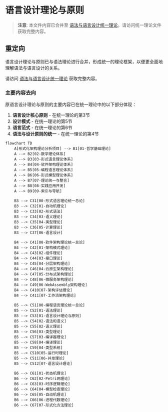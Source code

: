 # 语言设计理论与原则

> **注意**: 本文件内容已合并至 [语法与语言设计统一理论](01-语法与语言设计统一理论.md)。请访问统一理论文件获取完整内容。

## 重定向

语言设计理论与原则已与语法理论进行合并，形成统一的理论框架，以便更全面地理解语法与语言设计的关系。

请访问 [语法与语言设计统一理论](01-语法与语言设计统一理论.md) 获取完整内容。

### 主要内容去向

原语言设计理论与原则的主要内容已在统一理论中的以下部分体现：

1. **语言设计核心原则** - 在统一理论的第3节
2. **设计模式** - 在统一理论的第5节
3. **语言范式** - 在统一理论的第6节
4. **语法与设计原则的统一** - 在统一理论的第4节

```mermaid
flowchart TD
    A[形式化架构理论分析项目] --> B1[01-哲学基础理论]
    A --> B2[02-数学理论体系]
    A --> B3[03-形式语言理论体系]
    A --> B4[04-软件架构理论体系]
    A --> B5[05-编程语言理论体系]
    A --> B6[06-形式模型理论体系]
    A --> B7[07-理论统一与整合]
    A --> B8[08-实践应用开发]
    A --> B9[09-索引与导航]
    
    B3 --> C31[00-形式语言理论统一总论]
    B3 --> C32[01-自动机理论]
    B3 --> C33[02-形式语法]
    B3 --> C34[03-语义理论]
    B3 --> C35[04-类型理论]
    B3 --> C36[05-计算理论]
    B3 --> C37[06-语言设计]
    
    B4 --> C41[00-软件架构理论统一总论]
    B4 --> C42[01-架构模式理论]
    B4 --> C43[02-组件理论]
    B4 --> C44[03-接口理论]
    B4 --> C45[04-分层架构理论]
    B4 --> C46[04-云原生架构理论]
    B4 --> C47[05-分布式架构理论]
    B4 --> C48[06-微服务架构理论]
    B4 --> C49[06-WebAssembly架构理论]
    B4 --> C410[07-架构评估理论]
    B4 --> C411[07-工作流架构理论]
    
    B5 --> C51[00-编程语言理论统一总论]
    B5 --> C52[01-语法理论]
    B5 --> C53[01-语言设计理论与原则]
    B5 --> C54[02-语法和语义]
    B5 --> C55[02-语义理论]
    B5 --> C56[03-类型理论]
    B5 --> C57[03-编译器理论]
    B5 --> C58[04-编译理论]
    B5 --> C59[04-类型系统]
    B5 --> C510[05-运行时理论]
    B5 --> C511[06-并发理论]
    B5 --> C512[07-语言设计理论]
    
    B6 --> C61[01-状态机理论]
    B6 --> C62[02-Petri网理论]
    B6 --> C63[03-时序逻辑理论]
    B6 --> C64[04-模型检查理论]
    B6 --> C65[05-自动机理论]
    B6 --> C66[06-进程代数理论]
    B6 --> C67[07-形式化方法理论]
```
